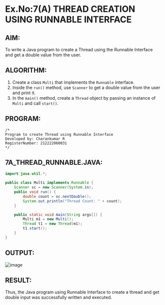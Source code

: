 # Ex.No:7(A) THREAD CREATION USING RUNNABLE INTERFACE

## AIM:
To write a Java program to create a Thread using the Runnable Interface and get a double value from the user.

## ALGORITHM:
1. Create a class `Multi` that implements the `Runnable` interface.
2. Inside the `run()` method, use `Scanner` to get a double value from the user and print it.
3. In the `main()` method, create a `Thread` object by passing an instance of `Multi` and call `start()`.

## PROGRAM:
```
/*
Program to create Thread using Runnable Interface
Developed by: Charankumar R
RegisterNumber: 212222060031
*/
```

## 7A_THREAD_RUNNABLE.JAVA:
```java
import java.util.*;

public class Multi implements Runnable {  
    Scanner sc = new Scanner(System.in);
    public void run() {  
        double count = sc.nextDouble();
        System.out.println("Thread Count: " + count);  
    }  

    public static void main(String args[]) {  
        Multi m1 = new Multi(); 
        Thread t1 = new Thread(m1); 
        t1.start();  
    }  
}
```

## OUTPUT:
![image](https://github.com/user-attachments/assets/4172e921-a68e-4926-b6e1-281e23d54792)


## RESULT:
Thus, the Java program using Runnable Interface to create a thread and get double input was successfully written and executed.

